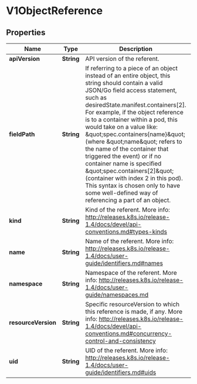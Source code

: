 
# V1ObjectReference

## Properties
Name | Type | Description | Notes
------------ | ------------- | ------------- | -------------
**apiVersion** | **String** | API version of the referent. |  [optional]
**fieldPath** | **String** | If referring to a piece of an object instead of an entire object, this string should contain a valid JSON/Go field access statement, such as desiredState.manifest.containers[2]. For example, if the object reference is to a container within a pod, this would take on a value like: \&quot;spec.containers{name}\&quot; (where \&quot;name\&quot; refers to the name of the container that triggered the event) or if no container name is specified \&quot;spec.containers[2]\&quot; (container with index 2 in this pod). This syntax is chosen only to have some well-defined way of referencing a part of an object. |  [optional]
**kind** | **String** | Kind of the referent. More info: http://releases.k8s.io/release-1.4/docs/devel/api-conventions.md#types-kinds |  [optional]
**name** | **String** | Name of the referent. More info: http://releases.k8s.io/release-1.4/docs/user-guide/identifiers.md#names |  [optional]
**namespace** | **String** | Namespace of the referent. More info: http://releases.k8s.io/release-1.4/docs/user-guide/namespaces.md |  [optional]
**resourceVersion** | **String** | Specific resourceVersion to which this reference is made, if any. More info: http://releases.k8s.io/release-1.4/docs/devel/api-conventions.md#concurrency-control-and-consistency |  [optional]
**uid** | **String** | UID of the referent. More info: http://releases.k8s.io/release-1.4/docs/user-guide/identifiers.md#uids |  [optional]



